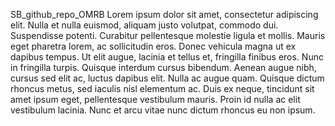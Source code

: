 SB_github_repo_OMRB
Lorem ipsum dolor sit amet, consectetur adipiscing elit. Nulla et nulla euismod, aliquam justo volutpat, commodo dui. Suspendisse potenti. Curabitur pellentesque molestie ligula et mollis. Mauris eget pharetra lorem, ac sollicitudin eros. Donec vehicula magna ut ex dapibus tempus. Ut elit augue, lacinia et tellus et, fringilla finibus eros. Nunc in fringilla turpis. Quisque interdum cursus bibendum. Aenean augue nibh, cursus sed elit ac, luctus dapibus elit. Nulla ac augue quam. Quisque dictum rhoncus metus, sed iaculis nisl elementum ac. Duis ex neque, tincidunt sit amet ipsum eget, pellentesque vestibulum mauris. Proin id nulla ac elit vestibulum lacinia. Nunc et arcu vitae nunc dictum rhoncus eu non ipsum.
